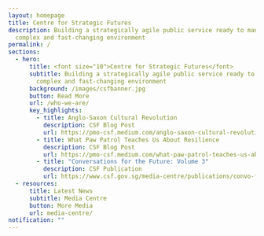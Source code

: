 ```yaml
---
layout: homepage
title: Centre for Strategic Futures
description: Building a strategically agile public service ready to manage a
  complex and fast-changing environment
permalink: /
sections:
  - hero:
      title: <font size="10">Centre for Strategic Futures</font>
      subtitle: Building a strategically agile public service ready to manage a
        complex and fast-changing environment
      background: /images/csfbanner.jpg
      button: Read More
      url: /who-we-are/
      key_highlights:
        - title: Anglo-Saxon Cultural Revolution
          description: CSF Blog Post
          url: https://pmo-csf.medium.com/anglo-saxon-cultural-revolution-b9fc83424ec6
        - title: What Paw Patrol Teaches Us About Resilience
          description: CSF Blog Post
          url: https://pmo-csf.medium.com/what-paw-patrol-teaches-us-about-resilience-9b184aa28160
        - title: "Conversations for the Future: Volume 3"
          description: CSF Publication
          url: https://www.csf.gov.sg/media-centre/publications/convo-for-future/
  - resources:
      title: Latest News
      subtitle: Media Centre
      button: More Media
      url: media-centre/
notification: ""
---
```

